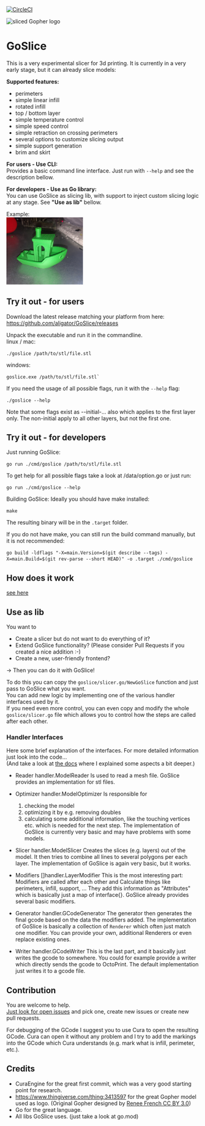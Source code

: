 [![CircleCI](https://circleci.com/gh/aligator/GoSlice.svg?style=svg)](https://circleci.com/gh/aligator/GoSlice)

<img width="200" alt="sliced Gopher logo" src="https://raw.githubusercontent.com/aligator/GoSlice/master/logo.png">

# GoSlice

This is a very experimental slicer for 3d printing. It is currently in a very early stage, but it can already slice models:

__Supported features:__
* perimeters
* simple linear infill
* rotated infill
* top / bottom layer
* simple temperature control
* simple speed control
* simple retraction on crossing perimeters
* several options to customize slicing output
* simple support generation
* brim and skirt

__For users - Use CLI:__  
Provides a basic command line interface. Just run with `--help` and see the description bellow.

__For developers - Use as Go library:__  
You can use GoSlice as slicing lib, with support to inject custom slicing logic at any stage.
See __"Use as lib"__ bellow.

Example:  
<img width="200" alt="sliced Gopher logo" src="https://raw.githubusercontent.com/aligator/GoSlice/master/docs/GoSlice-print.png">

## Try it out - for users
Download the latest release matching your platform from here:
https://github.com/aligator/GoSlice/releases

Unpack the executable and run it in the commandline.  
linux / mac:  
```
./goslice /path/to/stl/file.stl
```

windows:  
```
goslice.exe /path/to/stl/file.stl` 
```

If you need the usage of all possible flags, run it with the `--help` flag:
```
./goslice --help
```

Note that some flags exist as --initial-... also which applies to the first layer only.
The non-initial apply to all other layers, but not the first one.

## Try it out - for developers
Just running GoSlice:
```
go run ./cmd/goslice /path/to/stl/file.stl
```
To get help for all possible flags take a look at /data/option.go or just run:
```
go run ./cmd/goslice --help
```

Building GoSlice:
Ideally you should have make installed:
```
make
```
The resulting binary will be in the `.target` folder.

If you do not have make, you can still run the build command manually, but it is not recommended:
```
go build -ldflags "-X=main.Version=$(git describe --tags) -X=main.Build=$(git rev-parse --short HEAD)" -o .target ./cmd/goslice
```
## How does it work
[see here](docs/README.md)

## Use as lib
You want to
* Create a slicer but do not want to do everything of it?
* Extend GoSlice functionality? (Please consider Pull Requests if you created a nice addition :-)
* Create a new, user-friendly frontend?

-> Then you can do it with GoSlice!  

To do this you can copy the `goslice/slicer.go/NewGoSlice` function and just pass to GoSlice what you want.  
You can add new logic by implementing one of the various handler interfaces used by it.  
If you need even more control, you can even copy and modify the whole `goslice/slicer.go` file which allows you to
control how the steps are called after each other.

### Handler Interfaces
Here some brief explanation of the interfaces. For more detailed information just look into the code...  
(And take a look at [the docs](docs/README.md) where I explained some aspects a bit deeper.)
* Reader    handler.ModelReader
  Is used to read a mesh file. GoSlice provides an implementation for stl files.

* Optimizer handler.ModelOptimizer
  Is responsible for 
  1. checking the model
  2. optimizing it by e.g. removing doubles
  3. calculating some additional information, like the touching vertices etc. which is needed for the next step. The
     implementation of GoSlice is currently very basic and may have problems with some models.

* Slicer    handler.ModelSlicer
  Creates the slices (e.g. layers) out of the model. 
  It then tries to combine all lines to several polygons per each layer.
  The implementation of GoSlice is again very basic, but it works.

* Modifiers []handler.LayerModifier
  This is the most interesting part: Modifiers are called after each other and 
  Calculate things like perimeters, infill, support, ...
  They add this information as "Attributes" which is basically just a map of interface{}.
  GoSlice already provides several basic modifiers.

* Generator handler.GCodeGenerator
  The generator then generates the final gcode based on the data the modifiers added.
  The implementation of GoSlice is basically a collection of `Renderer` which often just match one modifier.
  You can provide your own, additional Renderers or even replace existing ones.

* Writer    handler.GCodeWriter
  This is the last part, and it basically just writes the gcode to somewhere.
  You could for example provide a writer which directly sends the gcode to OctoPrint.
  The default implementation just writes it to a gcode file.

## Contribution
You are welcome to help.  
[Just look for open issues](https://github.com/aligator/GoSlice/issues) and pick one, create new issues or create new pull requests.

For debugging of the GCode I suggest you to use Cura to open the resulting GCode.
Cura can open it without any problem and I try to add the markings into the GCode which Cura understands (e.g. mark what is infill, perimeter, etc.).

## Credits
* CuraEngine for the great first commit, which was a very good starting point for research.
* https://www.thingiverse.com/thing:3413597 for the great Gopher model used as logo. (Original Gopher designed by [Renee French CC BY 3.0](http://reneefrench.blogspot.com/))
* Go for the great language.
* All libs GoSlice uses. (just take a look at go.mod)
